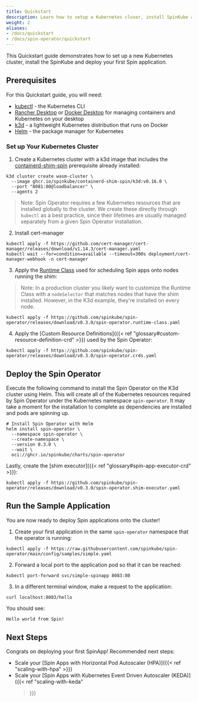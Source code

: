 ```yaml
---
title: Quickstart
description: Learn how to setup a Kubernetes cluser, install SpinKube and run your first Spin App.
weight: 2
aliases:
- /docs/quickstart
- /docs/spin-operator/quickstart
---
```


This Quickstart guide demonstrates how to set up a new Kubernetes cluster, install the SpinKube and
deploy your first Spin application.

## Prerequisites

For this Quickstart guide, you will need:

- [kubectl](https://kubernetes.io/docs/tasks/tools/) - the Kubernetes CLI
- [Rancher Desktop](https://rancherdesktop.io/) or [Docker
  Desktop](https://docs.docker.com/get-docker/) for managing containers and Kubernetes on your
  desktop
- [k3d](https://k3d.io/v5.6.0/?h=installation#installation) - a lightweight Kubernetes distribution
  that runs on Docker
- [Helm](https://helm.sh/docs/intro/install/) - the package manager for Kubernetes

### Set up Your Kubernetes Cluster

1. Create a Kubernetes cluster with a k3d image that includes the
   [containerd-shim-spin](https://github.com/spinkube/containerd-shim-spin) prerequisite already
   installed:

```console  { data-plausible="copy-quick-create-k3d" }
k3d cluster create wasm-cluster \
  --image ghcr.io/spinkube/containerd-shim-spin/k3d:v0.16.0 \
  --port "8081:80@loadbalancer" \
  --agents 2
```

> Note: Spin Operator requires a few Kubernetes resources that are installed globally to the
> cluster. We create these directly through `kubectl` as a best practice, since their lifetimes are
> usually managed separately from a given Spin Operator installation.

2. Install cert-manager

```console { data-plausible="copy-quick-install-cert-manager" }
kubectl apply -f https://github.com/cert-manager/cert-manager/releases/download/v1.14.3/cert-manager.yaml
kubectl wait --for=condition=available --timeout=300s deployment/cert-manager-webhook -n cert-manager
```

3. Apply the [Runtime
   Class](https://github.com/spinkube/spin-operator/blob/main/config/samples/spin-runtime-class.yaml)
   used for scheduling Spin apps onto nodes running the shim:

> Note: In a production cluster you likely want to customize the Runtime Class with a `nodeSelector`
> that matches nodes that have the shim installed. However, in the K3d example, they're installed on
> every node.

```console { data-plausible="copy-quick-apply-runtime-class" }
kubectl apply -f https://github.com/spinkube/spin-operator/releases/download/v0.3.0/spin-operator.runtime-class.yaml
```

4. Apply the [Custom Resource Definitions]({{< ref "glossary#custom-resource-definition-crd" >}})
   used by the Spin Operator:

```console { data-plausible="copy-quick-apply-crd" }
kubectl apply -f https://github.com/spinkube/spin-operator/releases/download/v0.3.0/spin-operator.crds.yaml
```

## Deploy the Spin Operator

Execute the following command to install the Spin Operator on the K3d cluster using Helm. This will
create all of the Kubernetes resources required by Spin Operator under the Kubernetes namespace
`spin-operator`. It may take a moment for the installation to complete as dependencies are installed
and pods are spinning up.

```console { data-plausible="copy-quick-deploy-operator" }
# Install Spin Operator with Helm
helm install spin-operator \
  --namespace spin-operator \
  --create-namespace \
  --version 0.3.0 \
  --wait \
  oci://ghcr.io/spinkube/charts/spin-operator
```

Lastly, create the [shim executor]({{< ref "glossary#spin-app-executor-crd" >}}):

```console { data-plausible="copy-quick-create-shim-executor" }
kubectl apply -f https://github.com/spinkube/spin-operator/releases/download/v0.3.0/spin-operator.shim-executor.yaml
```

## Run the Sample Application

You are now ready to deploy Spin applications onto the cluster!

1. Create your first application in the same `spin-operator` namespace that the operator is running:

```console { data-plausible="copy-quick-deploy-sample" }
kubectl apply -f https://raw.githubusercontent.com/spinkube/spin-operator/main/config/samples/simple.yaml
```

2. Forward a local port to the application pod so that it can be reached:

```console { data-plausible="copy-quick-forward-local-port" }
kubectl port-forward svc/simple-spinapp 8083:80
```

3. In a different terminal window, make a request to the application:

```console { data-plausible="copy-quick-make-request" }
curl localhost:8083/hello
```

You should see:

```bash
Hello world from Spin!
```

## Next Steps

Congrats on deploying your first SpinApp! Recommended next steps:

- Scale your [Spin Apps with Horizontal Pod Autoscaler (HPA)]({{< ref "scaling-with-hpa" >}})
- Scale your [Spin Apps with Kubernetes Event Driven Autoscaler (KEDA)]({{< ref "scaling-with-keda"
  >}})
